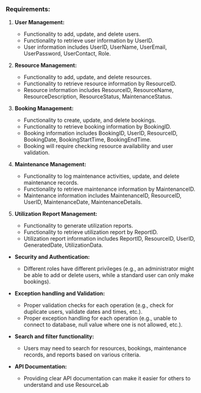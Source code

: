 ### Requirements:

1. **User Management:**
    - Functionality to add, update, and delete users.
    - Functionality to retrieve user information by UserID.
    - User information includes UserID, UserName, UserEmail, UserPassword, UserContact, Role.

2. **Resource Management:**
    - Functionality to add, update, and delete resources.
    - Functionality to retrieve resource information by ResourceID.
    - Resource information includes ResourceID, ResourceName, ResourceDescription, ResourceStatus, MaintenanceStatus.

3. **Booking Management:**
    - Functionality to create, update, and delete bookings.
    - Functionality to retrieve booking information by BookingID.
    - Booking information includes BookingID, UserID, ResourceID, BookingDate, BookingStartTime, BookingEndTime.
    - Booking will require checking resource availability and user validation.

4. **Maintenance Management:**
    - Functionality to log maintenance activities, update, and delete maintenance records.
    - Functionality to retrieve maintenance information by MaintenanceID.
    - Maintenance information includes MaintenanceID, ResourceID, UserID, MaintenanceDate, MaintenanceDetails.

5. **Utilization Report Management:**
    - Functionality to generate utilization reports.
    - Functionality to retrieve utilization report by ReportID.
    - Utilization report information includes ReportID, ResourceID, UserID, GeneratedDate, UtilizationData.


- **Security and Authentication:**
    - Different roles have different privileges (e.g., an administrator might be able to add or delete users, 
  while a standard user can only make bookings).

- **Exception handling and Validation:**
    - Proper validation checks for each operation (e.g., check for duplicate users, validate dates and times, etc.).
    - Proper exception handling for each operation (e.g., unable to connect to database, null value where one is not allowed, etc.).

- **Search and filter functionality:**
    - Users may need to search for resources, bookings, maintenance records, and reports based on various criteria.

- **API Documentation:**
    - Providing clear API documentation can make it easier for others to understand and use ResourceLab
